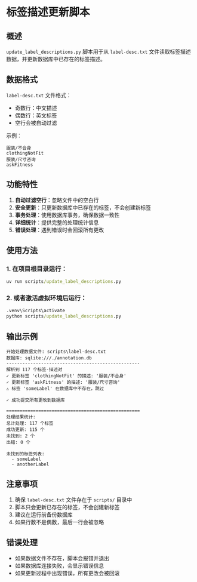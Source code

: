 # 标签描述更新脚本

## 概述

`update_label_descriptions.py` 脚本用于从 `label-desc.txt` 文件读取标签描述数据，并更新数据库中已存在的标签描述。

## 数据格式

`label-desc.txt` 文件格式：
- 奇数行：中文描述
- 偶数行：英文标签
- 空行会被自动过滤

示例：
```
服装/不合身
clothingNotFit
服装/尺寸咨询
askFitness
```

## 功能特性

1. **自动过滤空行**：忽略文件中的空白行
2. **安全更新**：只更新数据库中已存在的标签，不会创建新标签
3. **事务处理**：使用数据库事务，确保数据一致性
4. **详细统计**：提供完整的处理统计信息
5. **错误处理**：遇到错误时会回滚所有更改

## 使用方法

### 1. 在项目根目录运行：

```cmd
uv run scripts/update_label_descriptions.py
```

### 2. 或者激活虚拟环境后运行：

```cmd
.venv\Scripts\activate
python scripts/update_label_descriptions.py
```

## 输出示例

```
开始处理数据文件: scripts\label-desc.txt
数据库: sqlite:///./annotation.db
--------------------------------------------------
解析到 117 个标签-描述对
✓ 更新标签 'clothingNotFit' 的描述: '服装/不合身'
✓ 更新标签 'askFitness' 的描述: '服装/尺寸咨询'
⚠ 标签 'someLabel' 在数据库中不存在，跳过

✓ 成功提交所有更改到数据库

==================================================
处理结果统计:
总计处理: 117 个标签
成功更新: 115 个
未找到: 2 个
出错: 0 个

未找到的标签列表:
  - someLabel
  - anotherLabel
```

## 注意事项

1. 确保 `label-desc.txt` 文件存在于 `scripts/` 目录中
2. 脚本只会更新已存在的标签，不会创建新标签
3. 建议在运行前备份数据库
4. 如果行数不是偶数，最后一行会被忽略

## 错误处理

- 如果数据文件不存在，脚本会报错并退出
- 如果数据库连接失败，会显示错误信息
- 如果更新过程中出现错误，所有更改会被回滚 